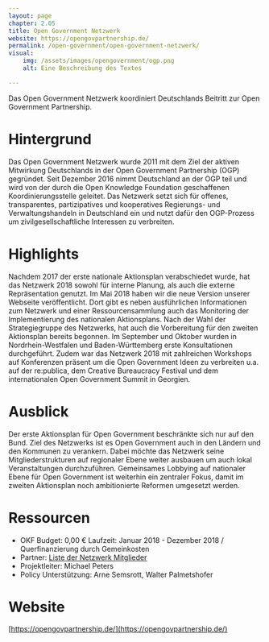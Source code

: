 ```yaml
---
layout: page
chapter: 2.05
title: Open Government Netzwerk
website: https://opengovpartnership.de/
permalink: /open-government/open-government-netzwerk/
visual:
    img: /assets/images/opengovernment/ogp.png
    alt: Eine Beschreibung des Textes

---
```


Das Open Government Netzwerk koordiniert Deutschlands Beitritt zur Open Government Partnership. 

# Hintergrund

Das Open Government Netzwerk wurde 2011 mit dem Ziel der aktiven Mitwirkung Deutschlands in der Open Government Partnership (OGP) gegründet. Seit Dezember 2016 nimmt Deutschland an der OGP teil und wird von der durch die Open Knowledge Foundation geschaffenen Koordinierungsstelle geleitet. Das Netzwerk setzt sich für offenes, transparentes, partizipatives und kooperatives Regierungs- und Verwaltungshandeln in Deutschland ein und nutzt dafür den OGP-Prozess um zivilgesellschaftliche Interessen zu verbreiten.

# Highlights

Nachdem 2017 der erste nationale Aktionsplan verabschiedet wurde, hat das Netzwerk 2018 sowohl für interne Planung, als auch die externe Repräsentation genutzt. Im Mai 2018 haben wir die neue Version unserer Webseite veröffentlicht. Dort gibt es neben ausführlichen Informationen zum Netzwerk und einer Ressourcensammlung auch das Monitoring der Implementierung des nationalen Aktionsplans. Nach der Wahl der Strategiegruppe des Netzwerks, hat auch die Vorbereitung für den zweiten Aktionsplan bereits begonnen. Im September und Oktober wurden in Nordrhein-Westfalen und Baden-Württemberg erste Konsultationen durchgeführt. Zudem war das Netzwerk 2018 mit zahlreichen Workshops auf Konferenzen präsent um die Open Government Ideen zu verbreiten u.a. auf der re:publica, dem Creative Bureaucracy Festival und dem internationalen Open Government Summit in Georgien.


# Ausblick

Der erste Aktionsplan für Open Government beschränkte sich nur auf den Bund. Ziel des Netzwerks ist es Open Government auch in den Ländern und den Kommunen zu verankern. Dabei möchte das Netzwerk seine Mitgliederstrukturen auf regionaler Ebene weiter ausbauen um auch lokal Veranstaltungen durchzuführen. Gemeinsames Lobbying auf nationaler Ebene für Open Government ist weiterhin ein zentraler Fokus, damit im zweiten Aktionsplan noch ambitionierte Reformen umgesetzt werden.

# Ressourcen

* OKF Budget: 0,00 € Laufzeit: Januar 2018 - Dezember 2018 / Querfinanzierung durch Gemeinkosten
* Partner: [Liste der Netzwerk Mitglieder](https://opengovpartnership.de/open-gov-netzwerk/)
* Projektleiter: Michael Peters
* Policy Unterstützung: Arne Semsrott, Walter Palmetshofer


# Website

[https://opengovpartnership.de/](https://opengovpartnership.de/)